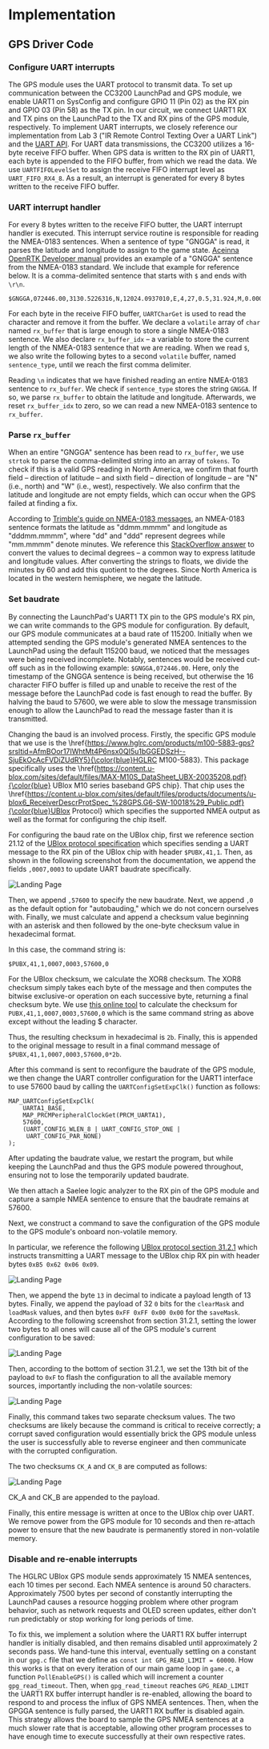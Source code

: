 # Implementation

## GPS Driver Code

### Configure UART interrupts
The GPS module uses the UART protocol to transmit data. To set up communication
between the CC3200 LaunchPad and GPS module, we enable UART1 on SysConfig and
configure GPIO 11 (Pin 02) as the RX pin and GPIO 03 (Pin 58) as the TX pin. In
our circuit, we connect UART1 RX and TX pins on the LaunchPad to the TX and RX
pins of the GPS module, respectively. To implement UART interrupts, we closely
reference our implementation from Lab 3 ("IR Remote Control Texting Over a UART
Link") and the [UART API](https://software-dl.ti.com/ecs/cc31xx/APIs/public/cc32xx_peripherals/latest/html/group___u_a_r_t__api.html).
For UART data transmissions, the CC3200 utilizes a 16-byte receive FIFO buffer.
When GPS data is written to the RX pin of UART1, each byte is appended to the
FIFO buffer, from which we read the data. We use `UARTFIFOLevelSet` to assign
the receive FIFO interrupt level as `UART_FIFO_RX4_8`. As a result, an interrupt
is generated for every 8 bytes written to the receive FIFO buffer.

### UART interrupt handler

For every 8 bytes written to the receive FIFO butter, the UART interrupt handler
is executed. This interrupt service routine is responsible for reading the
NMEA-0183 sentences. When a sentence of type "GNGGA" is read, it parses the
latitude and longitude to assign to the game state. [Aceinna OpenRTK Developer manual](https://openrtk.readthedocs.io/en/latest/communication_port/nmea.html)
provides an example of a "GNGGA" sentence from the NMEA-0183 standard. We
include that example for reference below. It is a comma-delimited sentence that
starts with `$` and ends with `\r\n`.

```
$GNGGA,072446.00,3130.5226316,N,12024.0937010,E,4,27,0.5,31.924,M,0.000,M,2.0,*44 
```

For each byte in the receive FIFO buffer, `UARTCharGet` is used to read the
character and remove it from the buffer. We declare a `volatile` array of `char`
named `rx_buffer` that is large enough to store a single NMEA-0183 sentence. We
also declare `rx_buffer_idx` – a variable to store the current length of the
NMEA-0183 sentence that we are reading. When we read `$`, we also write the
following bytes to a second `volatile` buffer, named `sentence_type`, until we
reach the first comma delimiter.

Reading `\n` indicates that we have finished reading an entire NMEA-0183
sentence to `rx_buffer`. We check if `sentence_type` stores the string `GNGGA`.
If so, we parse `rx_buffer` to obtain the latitude and longitude. Afterwards, we
reset `rx_buffer_idx` to zero, so we can read a new NMEA-0183 sentence to
`rx_buffer`.

### Parse `rx_buffer`

When an entire "GNGGA" sentence has been read to `rx_buffer`, we use `strtok` to
parse the comma-delimited string into an array of `tokens`. To check if this is
a valid GPS reading in North America, we confirm that fourth field – direction
of latitude – and sixth field – direction of longitude – are "N" (i.e., north)
and "W" (i.e., west), respectively. We also confirm that the latitude and
longitude are not empty fields, which can occur when the GPS failed at finding a
fix.

According to [Trimble's guide on NMEA-0183 messages](https://receiverhelp.trimble.com/alloy-gnss/en-us/NMEA-0183messages_CommonMessageElements.html#:~:text=NMEA%20Message%20values&text=Latitude%20is%20represented%20as%20ddmm,dd%20or%20ddd%20is%20degrees), an NMEA-0183 sentence formats the latitude as
"ddmm.mmmm" and longitude as "dddmm.mmmm", where "dd" and "ddd" represent
degrees while "mm.mmmm" denote minutes. We reference this
[StackOverflow answer](https://stackoverflow.com/questions/36254363/how-to-convert-latitude-and-longitude-of-nmea-format-data-to-decimal) to convert
the values to decimal degrees – a common way to express
latitude and longitude values. After converting the strings to floats, we divide
the minutes by 60 and add this quotient to the degrees. Since North America is
located in the western hemisphere, we negate the latitude. 

### Set baudrate

By connecting the LaunchPad's UART1 TX pin to the GPS module's RX pin, we can
write commands to the GPS module for configuration. By default, our GPS module
communicates at a baud rate of 115200. Initially when we attempted sending the
GPS module's generated NMEA sentences to the LaunchPad using the default 115200
baud, we noticed that the messages were being received incomplete. Notably,
sentences would be received cut-off such as in the following example:
`$GNGGA,072446.00`. Here, only the timestamp of the GNGGA sentence is being
received, but otherwise the 16 character FIFO buffer is filled up and unable to
receive the rest of the message before the LaunchPad code is fast enough to read
the buffer. By halving the baud to 57600, we were able to slow the message
transmission enough to allow the LaunchPad to read the message faster than it is
transmitted.

Changing the baud is an involved process. Firstly, the specific GPS module that
we use is the
\href{https://www.hglrc.com/products/m100-5883-gps?srsltid=AfmBOor17IWhtMt4P6nsx0QI5u1bGGEDSzH--SjuEkOcAcFVDiZUdRY5}{\color{blue}HGLRC
M100-5883}. This package specifically uses the
\href{https://content.u-blox.com/sites/default/files/MAX-M10S_DataSheet_UBX-20035208.pdf}{\color{blue}
UBlox M10 series baseband GPS chip}. That chip uses the
\href{https://content.u-blox.com/sites/default/files/products/documents/u-blox6_ReceiverDescrProtSpec_%28GPS.G6-SW-10018%29_Public.pdf}{\color{blue}UBlox
Protocol} which specifies the supported NMEA output as well as the format for
configuring the chip itself.

For configuring the baud rate on the UBlox chip, first we reference section
21.12 of the [UBlox protocol specification](https://content.u-blox.com/sites/default/files/products/documents/u-blox6_ReceiverDescrProtSpec_%28GPS.G6-SW-10018%29_Public.pdf) which specifies
sending a UART message to the RX pin of the UBlox chip with header `$PUBX,41,1`.
Then, as shown in the following screenshot from the documentation, we append the
fields `,0007,0003` to update UART baudrate specifically. 

![Landing Page](./assets/set-baud-rate.png)

Then, we append `,57600` to specify the new baudrate. Next, we append `,0` as
the default option for "autobauding," which we do not concern ourselves with.
Finally, we must calculate and append a checksum value beginning with an
asterisk and then followed by the one-byte checksum value in hexadecimal format.

In this case, the command string is:

```
$PUBX,41,1,0007,0003,57600,0
```

For the UBlox checksum, we calculate the XOR8 checksum. The XOR8 checksum simply
takes each byte of the message and then computes the bitwise exclusive-or
operation on each successive byte, returning a final checksum byte. We use [this online tool](https://www.convertcase.com/hashing/xor-checksum) to calculate the checksum for `PUBX,41,1,0007,0003,57600,0` which is the
same command string as above except without the leading $ character.

Thus, the resulting checksum in hexadecimal is `2b`. Finally, this is appended
to the original message to result in a final command message of
`$PUBX,41,1,0007,0003,57600,0*2b`.

After this command is sent to reconfigure the baudrate of the GPS module, we
then change the UART controller configuration for the UART1 interface to use
57600 baud by calling the `UARTConfigSetExpClk()` function as follows:

```
MAP_UARTConfigSetExpClk(
    UARTA1_BASE,
    MAP_PRCMPeripheralClockGet(PRCM_UARTA1),
    57600,
    (UART_CONFIG_WLEN_8 | UART_CONFIG_STOP_ONE |
     UART_CONFIG_PAR_NONE)
);
```

After updating the baudrate value, we restart the program, but while keeping the
LaunchPad and thus the GPS module powered throughout, ensuring not to lose the
temporarily updated baudrate.

We then attach a Saelee logic analyzer to the RX pin of the GPS module and
capture a sample NMEA sentence to ensure that the baudrate remains at 57600.

Next, we construct a command to save the configuration of the GPS module to the
GPS module's onboard non-volatile memory.

In particular, we reference the following [UBlox protocol section 31.2.1](https://content.u-blox.com/sites/default/files/products/documents/u-blox6_ReceiverDescrProtSpec_%28GPS.G6-SW-10018%29_Public.pdf) which instructs transmitting a UART message to the UBlox chip RX pin with header bytes `0xB5 0x62 0x06 0x09`. 

![Landing Page](./assets/ublox-cfg-cfg.png)

Then, we append the byte `13` in decimal to indicate a payload length of 13
bytes. Finally, we append the payload of 32 `0` bits for the `clearMask` and
`loadMask` values, and then bytes `0xFF 0xFF 0x00 0x00` for the `saveMask`.
According to the following screenshot from section 31.2.1, setting the lower two
bytes to all ones will cause all of the GPS module's current configuration to be
saved: 

![Landing Page](./assets/ublox-cfg-save.png)

Then, according to the bottom of section 31.2.1, we set the 13th bit of the
payload to `0xF` to flash the configuration to all the available memory sources,
importantly including the non-volatile sources: 

![Landing Page](./assets/ublox-cfg-device.png)

Finally, this command takes two separate checksum values. The two checksums are
likely because the command is critical to receive correctly; a corrupt saved
configuration would essentially brick the GPS module unless the user is
successfully able to reverse engineer and then communicate with the corrupted
configuration.

The two checksums `CK_A` and `CK_B` are computed as follows:

![Landing Page](./assets/ublox_cksum.png)

CK\_A and CK\_B are appended to the payload.

Finally, this entire message is written at once to the UBlox chip over UART. We
remove power from the GPS module for 10 seconds and then re-attach power to
ensure that the new baudrate is permanently stored in non-volatile memory.

### Disable and re-enable interrupts

The HGLRC UBlox GPS module sends approximately 15 NMEA sentences, each 10 times
per second. Each NMEA sentence is around 50 characters. Approximately 7500 bytes
per second of constantly interrupting the LaunchPad causes a resource hogging
problem where other program behavior, such as network requests and OLED screen
updates, either don't run predictably or stop working for long periods of time.

To fix this, we implement a solution where the UART1 RX buffer interrupt handler
is initially disabled, and then remains disabled until approximately 2 seconds
pass. We hand-tune this interval, eventually settling on a constant in our
`gpg.c` file that we define as `const int GPG_READ_LIMIT = 60000`. How this
works is that on every iteration of our main game loop in `game.c`, a function
`PollEnableGPS()` is called which will increment a counter `gpg_read_timeout`.
Then, when `gpg_read_timeout` reaches `GPG_READ_LIMIT` the UART1 RX buffer
interrupt handler is re-enabled, allowing the board to respond to and process
the influx of GPS NMEA sentences. Then, when the GPGGA sentence is fully parsed,
the UART1 RX buffer is disabled again. This strategy allows the board to sample
the GPS NMEA sentences at a much slower rate that is acceptable, allowing other
program processes to have enough time to execute successfully at their own
respective rates.